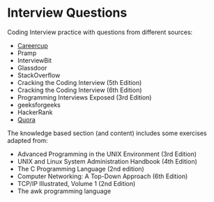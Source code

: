 # Interview Questions

Coding Interview practice with questions from different sources:

* [Careercup](http://www.careercup.com)
* Pramp
* InterviewBit
* Glassdoor
* StackOverflow
* Cracking the Coding Interview (5th Edition)
* Cracking the Coding Interview (6th Edition)
* Programming Interviews Exposed (3rd Edition)
* geeksforgeeks
* HackerRank
* [Quora](http://www.quora.com)

The knowledge based section (and content) includes some exercises adapted from:

* Advanced Programming in the UNIX Environment (3rd Edition)
* UNIX and Linux System Administration Handbook (4th Edition)
* The C Programming Language (2nd edition)
* Computer Networking: A Top-Down Approach (6th Edition)
* TCP/IP Illustrated, Volume 1 (2nd Edition)
* The awk programming language
